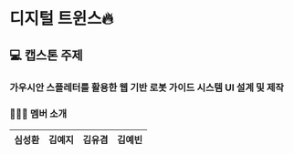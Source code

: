 # 디지털 트윈스🔥

## 💻 캡스톤 주제
### 가우시안 스플레터를 활용한 웹 기반 로봇 가이드 시스템 UI 설계 및 제작

### 🧑‍🤝‍🧑 멤버 소개

|   심성환   |     김예지     |   김유겸   |     김예빈     |
|   :--------:   |    :--------:    |   :--------:   |    :--------:    |
